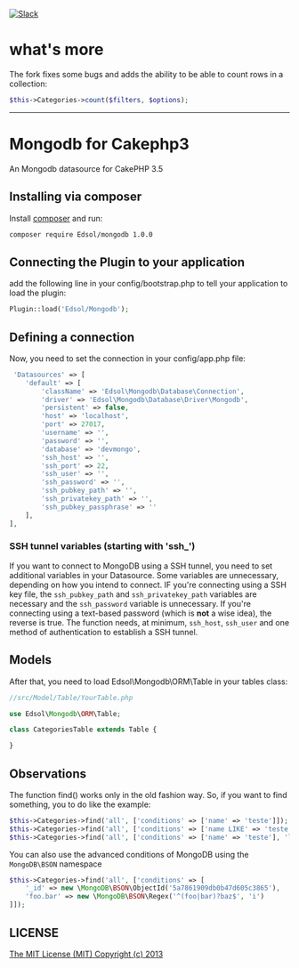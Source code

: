 [![Slack](https://img.shields.io/badge/join%20the%20conversation-on%20slack-green.svg)](https://mongodb-cakephp3.slack.com/messages/general/)

# what's more
The fork fixes some bugs and adds the ability to be able to count rows in a collection:

```php
$this->Categories->count($filters, $options);
```

---

Mongodb for Cakephp3
========

An Mongodb datasource for CakePHP 3.5

## Installing via composer

Install [composer](http://getcomposer.org) and run:

```bash
composer require Edsol/mongodb 1.0.0
```

## Connecting the Plugin to your application

add the following line in your config/bootstrap.php to tell your application to load the plugin:

```php
Plugin::load('Edsol/Mongodb');

```

## Defining a connection
Now, you need to set the connection in your config/app.php file:

```php
 'Datasources' => [
    'default' => [
        'className' => 'Edsol\Mongodb\Database\Connection',
        'driver' => 'Edsol\Mongodb\Database\Driver\Mongodb',
        'persistent' => false,
        'host' => 'localhost',
        'port' => 27017,
        'username' => '',
        'password' => '',
        'database' => 'devmongo',
        'ssh_host' => '',
        'ssh_port' => 22,
        'ssh_user' => '',
        'ssh_password' => '',
        'ssh_pubkey_path' => '',
        'ssh_privatekey_path' => '',
        'ssh_pubkey_passphrase' => ''
    ],
],
```

### SSH tunnel variables (starting with 'ssh_')
If you want to connect to MongoDB using a SSH tunnel, you need to set additional variables in your Datasource. Some variables are unnecessary, depending on how you intend to connect. IF you're connecting using a SSH key file, the ```ssh_pubkey_path``` and ```ssh_privatekey_path``` variables are necessary and the ```ssh_password``` variable is unnecessary. If you're connecting using a text-based password (which is **not** a wise idea), the reverse is true. The function needs, at minimum, ```ssh_host```, ```ssh_user``` and one method of authentication to establish a SSH tunnel.

## Models
After that, you need to load Edsol\Mongodb\ORM\Table in your tables class:

```php
//src/Model/Table/YourTable.php

use Edsol\Mongodb\ORM\Table;

class CategoriesTable extends Table {

}
```

## Observations

The function find() works only in the old fashion way.
So, if you want to find something, you to do like the example:

```php
$this->Categories->find('all', ['conditions' => ['name' => 'teste']]);
$this->Categories->find('all', ['conditions' => ['name LIKE' => 'teste']]);
$this->Categories->find('all', ['conditions' => ['name' => 'teste'], 'limit' => 3]);
```

You can also use the advanced conditions of MongoDB using the `MongoDB\BSON` namespace

```php
$this->Categories->find('all', ['conditions' => [
    '_id' => new \MongoDB\BSON\ObjectId('5a7861909db0b47d605c3865'),
    'foo.bar' => new \MongoDB\BSON\Regex('^(foo|bar)?baz$', 'i')
]]);
```

## LICENSE

[The MIT License (MIT) Copyright (c) 2013](http://opensource.org/licenses/MIT)
